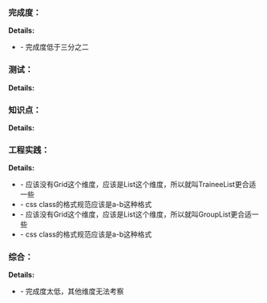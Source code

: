 ### 完成度：


__Details:__

- \- 完成度低于三分之二

### 测试：


__Details:__



### 知识点：


__Details:__



### 工程实践：


__Details:__

- \- 应该没有Grid这个维度，应该是List这个维度，所以就叫TraineeList更合适一些
- \- css class的格式规范应该是a-b这种格式
- \- 应该没有Grid这个维度，应该是List这个维度，所以就叫GroupList更合适一些
- \- css class的格式规范应该是a-b这种格式

### 综合：


__Details:__

- \- 完成度太低，其他维度无法考察

